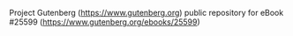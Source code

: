 Project Gutenberg (https://www.gutenberg.org) public repository for eBook #25599 (https://www.gutenberg.org/ebooks/25599)

